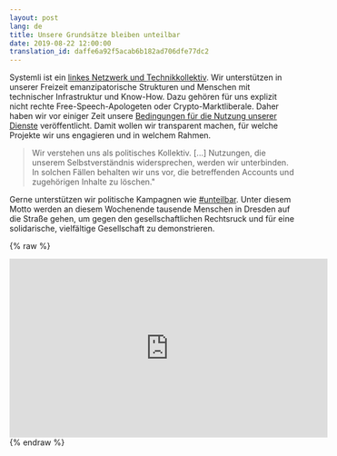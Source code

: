 ```yaml
---
layout: post
lang: de
title: Unsere Grundsätze bleiben unteilbar
date: 2019-08-22 12:00:00
translation_id: daffe6a92f5acab6b182ad706dfe77dc2
---
```

Systemli ist ein [linkes Netzwerk und Technikkollektiv](/about-us.html).
Wir unterstützen in unserer Freizeit emanzipatorische Strukturen und Menschen mit technischer Infrastruktur und Know-How.
Dazu gehören für uns explizit nicht rechte Free-Speech-Apologeten oder Crypto-Marktliberale.
Daher haben wir vor einiger Zeit unsere [Bedingungen für die Nutzung unserer Dienste](/tos.html) veröffentlicht.
Damit wollen wir transparent machen, für welche Projekte wir uns engagieren und in welchem Rahmen.

> Wir verstehen uns als politisches Kollektiv. [...] Nutzungen, die unserem Selbstverständnis widersprechen, werden wir unterbinden.
> In solchen Fällen behalten wir uns vor, die betreffenden Accounts und zugehörigen Inhalte zu löschen."

Gerne unterstützen wir politische Kampagnen wie [#unteilbar](https://www.unteilbar.org/aktionen/unteilbar-sachsen/).
Unter diesem Motto werden an diesem Wochenende tausende Menschen in Dresden auf die Straße gehen, um gegen den gesellschaftlichen Rechtsruck und für eine solidarische, vielfältige Gesellschaft zu demonstrieren.

{% raw %}
<iframe width="560" height="315" src="https://www.youtube.com/embed/5WpJ_y0FFJI" frameborder="0" allow="accelerometer; autoplay; encrypted-media; gyroscope; picture-in-picture" allowfullscreen></iframe>
{% endraw %}
